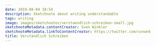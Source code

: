 ```yaml
---
date: 2019-08-04 18:54
description: Sketchnote about writing understandable
tags: writing
image: images/sketchnotes/verstaendlich-schreiben-small.jpg
sketchnoteMetadata.contentCreator: Sven Winkler
sketchnoteMetadata.linkToContentCreator: https://twitter.com/svnwnk
title: Verständlich Schreiben
---
```

